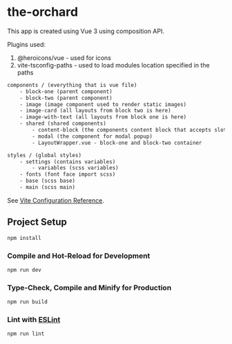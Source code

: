 # the-orchard
This app is created using Vue 3 using composition API.

Plugins used:
1. @heroicons/vue - used for icons
2. vite-tsconfig-paths - used to load modules location specified in the paths

```txt
components / (everything that is vue file)
    - block-one (parent component)
    - block-two (parent component)
    - image (image component used to render static images)
    - image-card (all layouts from block two is here)
    - image-with-text (all layouts from block one is here)
    - shared (shared components)
        - content-block (the components content block that accepts slot)
        - modal (the component for modal popup)
        - LayoutWrapper.vue - block-one and block-two container

styles / (global styles)
    - settings (contains variables)
        - variables (scss variables)
    - fonts (font face import scss)
    - base (scss base)
    - main (scss main)
```


See [Vite Configuration Reference](https://vitejs.dev/config/).

## Project Setup

```sh
npm install
```

### Compile and Hot-Reload for Development

```sh
npm run dev
```

### Type-Check, Compile and Minify for Production

```sh
npm run build
```

### Lint with [ESLint](https://eslint.org/)

```sh
npm run lint
```
